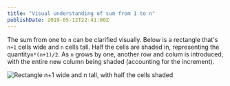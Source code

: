 ```yaml
---
title: "Visual understanding of sum from 1 to n"
publishDate: 2019-05-12T22:41:00Z
---
```


The sum from one to `n` can be clarified visually. Below is a rectangle that's `n+1` cells wide and `n` cells tall. Half the cells are shaded in, representing the quantity`n*(n+1)/2`. As `n` grows by one, another row and colum is introduced, with the entire new column being shaded (accounting for the increment).

![Rectangle `n+1` wide and `n` tall, with half the cells shaded](images/sum-from-one-to-n.jpg)
